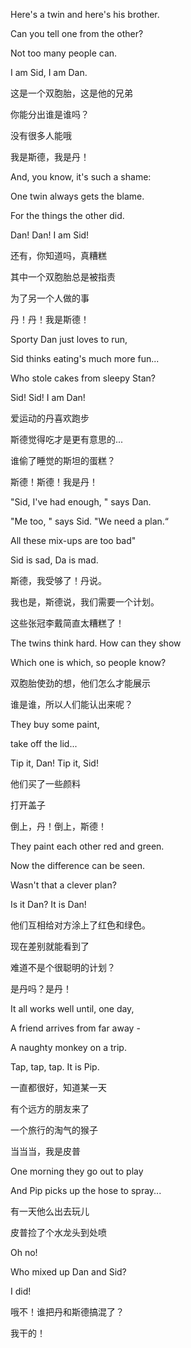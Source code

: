 Here's a twin and here's his brother.

Can you tell one from the other?

Not too many people can.



I am Sid, I am Dan.



这是一个双胞胎，这是他的兄弟

你能分出谁是谁吗？

没有很多人能哦



我是斯德，我是丹！









And, you know, it's such a shame:

One twin always gets the blame.

For the things the other did.



Dan! Dan!   I am Sid!



还有，你知道吗，真糟糕

其中一个双胞胎总是被指责

为了另一个人做的事



丹！丹！我是斯德！







Sporty Dan just loves to run,

Sid thinks eating's much more fun...

Who stole cakes from sleepy Stan?



Sid! Sid! I am Dan!



爱运动的丹喜欢跑步

斯德觉得吃才是更有意思的...

谁偷了睡觉的斯坦的蛋糕？



斯德！斯德！我是丹！







"Sid, I've had enough, " says Dan.

"Me too, " says Sid. "We need a plan.“

All these mix-ups are too bad"



Sid is sad, Da is mad.



斯德，我受够了！丹说。

我也是，斯德说，我们需要一个计划。

这些张冠李戴简直太糟糕了！







The twins think hard. How can they show

Which one is which, so people know?



双胞胎使劲的想，他们怎么才能展示

谁是谁，所以人们能认出来呢？







They buy some paint,

take off the lid...



Tip it, Dan! Tip it, Sid!



他们买了一些颜料

打开盖子

倒上，丹！倒上，斯德！







They paint each other red and green.

Now the difference can be seen.

Wasn't that a clever plan?



Is it Dan? It is Dan!



他们互相给对方涂上了红色和绿色。

现在差别就能看到了

难道不是个很聪明的计划？



是丹吗？是丹！







It all works well until, one day,

A friend arrives from far away -

A naughty monkey on a trip.



Tap, tap, tap. It is Pip.



一直都很好，知道某一天

有个远方的朋友来了

一个旅行的淘气的猴子



当当当，我是皮普







One morning they go out to play

And Pip picks up the hose to spray...



有一天他么出去玩儿

皮普捡了个水龙头到处喷





Oh no!

Who mixed up Dan and Sid?



I did!



哦不！谁把丹和斯德搞混了？



我干的！